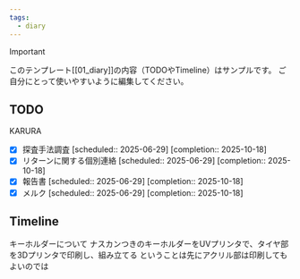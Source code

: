 ```yaml
---
tags:
  - diary
---
```

> [!IMPORTANT]
> このテンプレート[[01_diary]]の内容（TODOやTimeline）はサンプルです。
> ご自分にとって使いやすいように編集してください。

## TODO
KARURA
- [x] 探査手法調査   [scheduled:: 2025-06-29]  [completion:: 2025-10-18]
- [x] リターンに関する個別連絡   [scheduled:: 2025-06-29]  [completion:: 2025-10-18]
- [x] 報告書   [scheduled:: 2025-06-29]  [completion:: 2025-10-18]
- [x] メルク   [scheduled:: 2025-06-29]  [completion:: 2025-10-18]

## Timeline
キーホルダーについて
	ナスカンつきのキーホルダーをUVプリンタで、タイヤ部を3Dプリンタで印刷し、組み立てる
	ということは先にアクリル部は印刷してもよいのでは